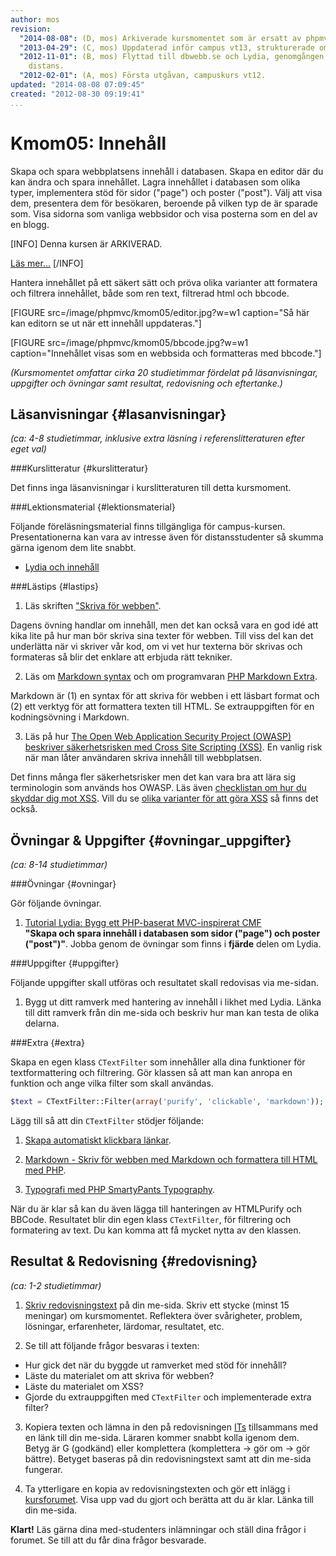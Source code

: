 ```yaml
---
author: mos
revision:
  "2014-08-08": (D, mos) Arkiverade kursmomentet som är ersatt av phpmvc-v2.
  "2013-04-29": (C, mos) Uppdaterad inför campus vt13, strukturerade om texten.
  "2012-11-01": (B, mos) Flyttad till dbwebb.se och Lydia, genomgången inför ht12
    distans.
  "2012-02-01": (A, mos) Första utgåvan, campuskurs vt12.
updated: "2014-08-08 07:09:45"
created: "2012-08-30 09:19:41"
...
```

Kmom05: Innehåll 
==================================

Skapa och spara webbplatsens innehåll i databasen. Skapa en editor där du kan ändra och spara innehållet. Lagra innehållet i databasen som olika typer, implementera stöd för sidor ("page") och poster ("post"). Välj att visa dem, presentera dem för besökaren, beroende på vilken typ de är sparade som. Visa sidorna som vanliga webbsidor och visa posterna som en del av en blogg. 

[INFO]
Denna kursen är ARKIVERAD.

[Läs mer...](phpmvc-v1)
[/INFO]

Hantera innehållet på ett säkert sätt och pröva olika varianter att formatera och filtrera innehållet, både som ren text, filtrerad html och bbcode.

[FIGURE src=/image/phpmvc/kmom05/editor.jpg?w=w1 caption="Så här kan editorn se ut när ett innehåll uppdateras."]

[FIGURE src=/image/phpmvc/kmom05/bbcode.jpg?w=w1 caption="Innehållet visas som en webbsida och formatteras med bbcode."]

*(Kursmomentet omfattar cirka 20 studietimmar fördelat på läsanvisningar, uppgifter och övningar samt resultat, redovisning och eftertanke.)*



Läsanvisningar  {#lasanvisningar}
---------------------------------

*(ca: 4-8 studietimmar, inklusive extra läsning i referenslitteraturen efter eget val)*



###Kurslitteratur  {#kurslitteratur}

Det finns inga läsanvisningar i kurslitteraturen till detta kursmoment.



###Lektionsmaterial  {#lektionsmaterial}

Följande föreläsningsmaterial finns tillgängliga för campus-kursen. Presentationerna kan vara av intresse även för distansstudenter så skumma gärna igenom dem lite snabbt.

* [Lydia och innehåll](phpmvc/lydia-content-vt13.pdf)



###Lästips {#lastips}

1) Läs skriften ["Skriva för webben"](https://www.iis.se/lar-dig-mer/guider/hur-man-skriver-for-webben/). 

Dagens övning handlar om innehåll, men det kan också vara en god idé att kika lite på hur man bör skriva sina texter för webben. Till viss del kan det underlätta när vi skriver vår kod, om vi vet hur texterna bör skrivas och formateras så blir det enklare att erbjuda rätt tekniker.


2) Läs om [Markdown syntax](http://daringfireball.net/projects/markdown/) och om programvaran [PHP Markdown Extra](http://michelf.ca/projects/php-markdown/extra). 

Markdown är (1) en syntax för att skriva för webben i ett läsbart format och (2) ett verktyg för att formattera texten till HTML. Se extrauppgiften för en kodningsövning i Markdown.


3) Läs på hur [The Open Web Application Security Project (OWASP) beskriver säkerhetsrisken med Cross Site Scripting (XSS)](https://www.owasp.org/index.php/Cross-site_Scripting_%28XSS%29). En vanlig risk när man låter användaren skriva innehåll till webbplatsen.

Det finns många fler säkerhetsrisker men det kan vara bra att lära sig terminologin som används hos OWASP. Läs även [checklistan om hur du skyddar dig mot XSS](https://www.owasp.org/index.php/XSS_%28Cross_Site_Scripting%29_Prevention_Cheat_Sheet). Vill du se [olika varianter för att göra XSS](https://www.owasp.org/index.php/XSS_Filter_Evasion_Cheat_Sheet) så finns det också.



Övningar & Uppgifter  {#ovningar_uppgifter}
-------------------------------------------

*(ca: 8-14 studietimmar)*


###Övningar {#ovningar}

Gör följande övningar.

1. [Tutorial Lydia: Bygg ett PHP-baserat MVC-inspirerat CMF](lydia/tutorial)  
  **"Skapa och spara innehåll i databasen som sidor ("page") och poster ("post")"**. Jobba genom de övningar som finns i **fjärde** delen om Lydia.



###Uppgifter {#uppgifter}

Följande uppgifter skall utföras och resultatet skall redovisas via me-sidan.


1. Bygg ut ditt ramverk med hantering av innehåll i likhet med Lydia. Länka till ditt ramverk från din me-sida och beskriv hur man kan testa de olika delarna.



###Extra {#extra}

Skapa en egen klass `CTextFilter` som innehåller alla dina funktioner för textformattering och filtrering. Gör klassen så att man kan anropa en funktion och ange vilka filter som skall användas.

```php
$text = CTextFilter::Filter(array('purify', 'clickable', 'markdown'));
```

Lägg till så att din `CTextFilter` stödjer följande:

1. [Skapa automatiskt klickbara länkar](coachen/lat-php-funktion-make-clickable-automatiskt-skapa-klickbara-lankar).

2. [Markdown - Skriv för webben med Markdown och formattera till HTML med PHP](coachen/skriv-for-webben-med-markdown-och-formattera-till-html-med-php).

3. [Typografi med PHP SmartyPants Typography](coachen/forbattra-ditt-skrivande-pa-webben-med-ett-php-bibliotek-for-typografi).

När du är klar så kan du även lägga till hanteringen av HTMLPurify och BBCode. Resultatet blir din egen klass `CTextFilter`, för filtrering och formatering av text. Du kan komma att få mycket nytta av den klassen.



Resultat & Redovisning  {#redovisning}
-----------------------------------------------

*(ca: 1-2 studietimmar)*

1. [Skriv redovisningstext](kunskap/att-skriva-en-bra-redovisningstext) på din me-sida. Skriv ett stycke (minst 15 meningar) om kursmomentet. Reflektera över svårigheter, problem, lösningar, erfarenheter, lärdomar, resultatet, etc.

2. Se till att följande frågor besvaras i texten:
  * Hur gick det när du byggde ut ramverket med stöd för innehåll? 
  * Läste du materialet om att skriva för webben?
  * Läste du materialet om XSS?
  * Gjorde du extrauppgiften med `CTextFilter` och implementerade extra filter?

3. Kopiera texten och lämna in den på redovisningen [ITs](bth#its) tillsammans med en länk till din me-sida. Läraren kommer snabbt kolla igenom dem. Betyg är G (godkänd) eller komplettera (komplettera -> gör om -> gör bättre). Betyget baseras på din redovisningstext samt att din me-sida fungerar.

4. Ta ytterligare en kopia av redovisningstexten och gör ett inlägg i [kursforumet](forum/utbildning/phpmvc). Visa upp vad du gjort och berätta att du är klar. Länka till din me-sida.


**Klart!** Läs gärna dina med-studenters inlämningar och ställ dina frågor i forumet. Se till att du får dina frågor besvarade.
